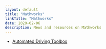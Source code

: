 ```yaml
---
layout: default
title: "Mathworks"
linkTitle: "Mathworks"
date: 2020-02-06
description: News and resources on Mathworks
---
```


* [Automated Driving Toolbox](https://www.mathworks.com/products/automated-driving.html)
